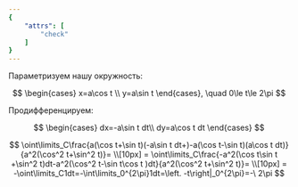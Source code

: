 ```yaml
---
{
    "attrs": [
        "check"
    ]
}
---
```


Параметризуем нашу окружность:

$$ \begin{cases} x=a\cos t \\ y=a\sin t \end{cases}, \quad 0\le t\le 2\pi $$

Продифференцируем:

$$ \begin{cases} dx=-a\sin t dt\\ dy=a\cos t dt \end{cases} $$

$$ \oint\limits_C\frac{a(\cos t+\sin t)(-a\sin t dt+)-a(\cos t-\sin t)(a\cos t dt)}{a^2(\cos^2 t+\sin^2 t)}= \\[10px] = \oint\limits_C\frac{-a^2(\cos t\sin t +\sin^2 t)dt-a^2(\cos^2 t-\sin t\cos t )dt}{a^2(\cos^2 t+\sin^2 t)}= \\[10px] = -\oint\limits_C1dt=-\int\limits_0^{2\pi}1dt=\left. -t\right|_0^{2\pi}=-\ 2\pi $$